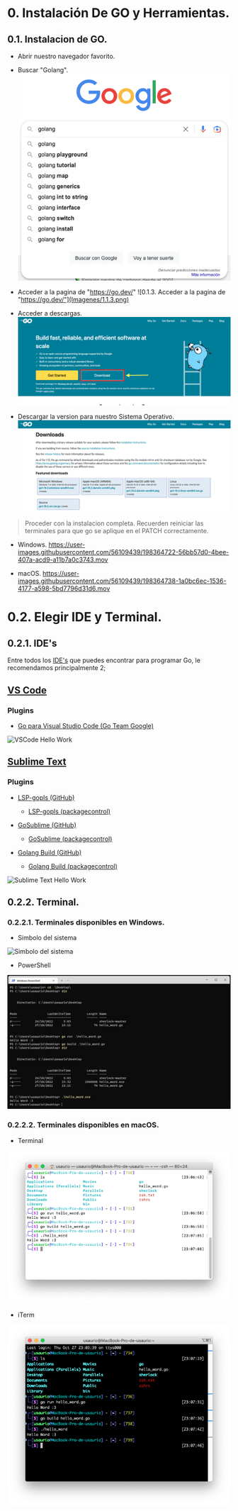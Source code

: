 # 0. Instalación De GO y Herramientas.

## 0.1. Instalacion de GO.

- Abrir nuestro navegador favorito.
- Buscar "Golang".
![0.1.2. Buscar "Golang"](Imagenes/1.1.2.png)
- Acceder a la pagina de "https://go.dev/"
![0.1.3. Acceder a la pagina de "https://go.dev/"](Imagenes/1.1.3.png)

- Acceder a descargas.
![0.1.4. Acceder a descargas.](Imagenes/1.1.4.png)

- Descargar la version para nuestro Sistema Operativo.
![](Imagenes/1.1.5.png)

> Proceder con la instalacion completa.
Recuerden reiniciar las terminales para que go se aplique en el PATCH correctamente.
    
- Windows.
https://user-images.githubusercontent.com/56109439/198364722-56bb57d0-4bee-407a-acd9-a11b7a0c3743.mov

- macOS.
https://user-images.githubusercontent.com/56109439/198364738-1a0bc6ec-1536-4177-a598-5bd7796d31d6.mov


# 0.2. Elegir IDE y Terminal.

## 0.2.1. IDE's

Entre todos los [IDE's](https://github.com/golang/go/wiki/IDEsAndTextEditorPlugins) que puedes encontrar para programar Go, le recomendamos principalmente 2;

## [VS Code](https://code.visualstudio.com/download)
### Plugins
- [Go para Visual Studio Code (Go Team Google)](https://marketplace.visualstudio.com/items?itemName=golang.go)

![VSCode Hello Work](Imagenes/VS%20Code.png)

## [Sublime Text](https://www.sublimetext.com/download)

### Plugins
- [LSP-gopls (GitHub)](https://github.com/sublimelsp/LSP-gopls)
    - [LSP-gopls (packagecontrol)](https://packagecontrol.io/packages/LSP-gopls)

- [GoSublime (GitHub)](https://github.com/DisposaBoy/GoSublime)
    - [GoSublime (packagecontrol)](https://packagecontrol.io/packages/GoSublime)

- [Golang Build (GitHub)](https://github.com/golang/sublime-build)
    - [Golang Build (packagecontrol)](https://packagecontrol.io/packages/Golang%20Build)

![Sublime Text Hello Work](Imagenes/Sublime%20Text%20Hello%20Work.png)

## 0.2.2. Terminal.

### 0.2.2.1. Terminales disponibles en Windows.
- Simbolo del sistema

![Simbolo del sistema](Imagenes/Simbolo%20del%20sistema.png)

- PowerShell

![PowerShell](Imagenes/PowerShell.png)

### 0.2.2.2. Terminales disponibles en macOS.
- Terminal

![Terminal](Imagenes/Terminal.png)
- iTerm

![iTerm](Imagenes/iTerm.png)
